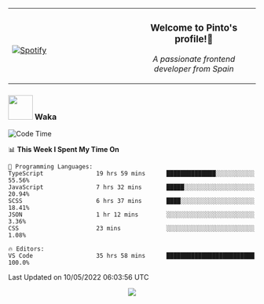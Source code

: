 <table width="100%" align="center"> 
  <tr>
  <td width="50%">
      
&nbsp; <br> [![Spotify](https://novatorem-zeta-rust.vercel.app/api/spotify)](https://open.spotify.com/user/novatorem-zeta-rust)

  </td>
  <td width="50%">
    <h3 align="center">Welcome to Pinto's profile!👋</h3>
    <p align="center"><em>A passionate frontend developer from Spain</em></p>
  </td>
  </table>

### <img src="https://media.giphy.com/media/VgCDAzcKvsR6OM0uWg/giphy.gif" width="50"> Waka

  <!--START_SECTION:waka-->
![Code Time](http://img.shields.io/badge/Code%20Time-338%20hrs%204%20mins-blue)

📊 **This Week I Spent My Time On** 

```text
💬 Programming Languages: 
TypeScript               19 hrs 59 mins      ██████████████░░░░░░░░░░░   55.56% 
JavaScript               7 hrs 32 mins       █████░░░░░░░░░░░░░░░░░░░░   20.94% 
SCSS                     6 hrs 37 mins       ████░░░░░░░░░░░░░░░░░░░░░   18.41% 
JSON                     1 hr 12 mins        ░░░░░░░░░░░░░░░░░░░░░░░░░   3.36% 
CSS                      23 mins             ░░░░░░░░░░░░░░░░░░░░░░░░░   1.08%

🔥 Editors: 
VS Code                  35 hrs 58 mins      █████████████████████████   100.0%

```


 Last Updated on 10/05/2022 06:03:56 UTC
<!--END_SECTION:waka-->

<div align="center">
<img src="https://github-readme-stats-gilt-tau.vercel.app/api/top-langs/?username=pinto-hub&layout=compact&theme=dracula" />
</div>
